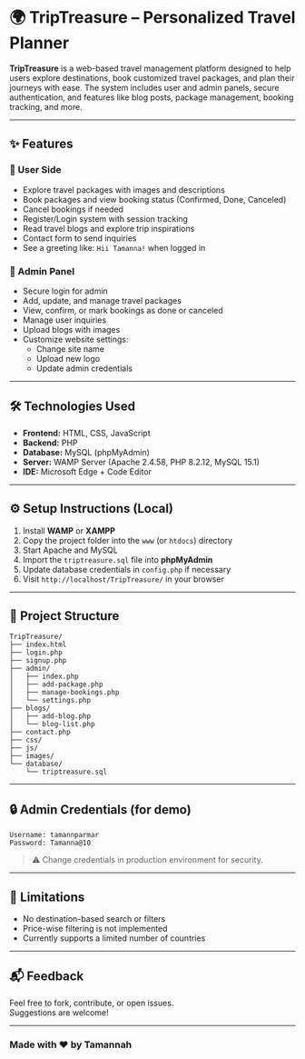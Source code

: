 # 🌍 TripTreasure – Personalized Travel Planner

**TripTreasure** is a web-based travel management platform designed to help users explore destinations, book customized travel packages, and plan their journeys with ease. The system includes user and admin panels, secure authentication, and features like blog posts, package management, booking tracking, and more.

---

## ✨ Features

### 🧭 User Side
- Explore travel packages with images and descriptions
- Book packages and view booking status (Confirmed, Done, Canceled)
- Cancel bookings if needed
- Register/Login system with session tracking
- Read travel blogs and explore trip inspirations
- Contact form to send inquiries
- See a greeting like: `Hii Tamanna!` when logged in

### 🔐 Admin Panel
- Secure login for admin
- Add, update, and manage travel packages
- View, confirm, or mark bookings as done or canceled
- Manage user inquiries
- Upload blogs with images
- Customize website settings:
  - Change site name
  - Upload new logo
  - Update admin credentials

---

## 🛠️ Technologies Used

- **Frontend:** HTML, CSS, JavaScript
- **Backend:** PHP
- **Database:** MySQL (phpMyAdmin)
- **Server:** WAMP Server (Apache 2.4.58, PHP 8.2.12, MySQL 15.1)
- **IDE:** Microsoft Edge + Code Editor

---

## ⚙️ Setup Instructions (Local)

1. Install **WAMP** or **XAMPP**
2. Copy the project folder into the `www` (or `htdocs`) directory
3. Start Apache and MySQL
4. Import the `triptreasure.sql` file into **phpMyAdmin**
5. Update database credentials in `config.php` if necessary
6. Visit `http://localhost/TripTreasure/` in your browser

---

## 📁 Project Structure

```
TripTreasure/
├── index.html
├── login.php
├── signup.php
├── admin/
│   ├── index.php
│   ├── add-package.php
│   ├── manage-bookings.php
│   └── settings.php
├── blogs/
│   ├── add-blog.php
│   └── blog-list.php
├── contact.php
├── css/
├── js/
├── images/
└── database/
    └── triptreasure.sql
```




---

## 🔒 Admin Credentials (for demo)

```
Username: tamannparmar
Password: Tamanna@10
```

> ⚠️ Change credentials in production environment for security.

---

## 🚫 Limitations

- No destination-based search or filters
- Price-wise filtering is not implemented
- Currently supports a limited number of countries

---

## 📬 Feedback

Feel free to fork, contribute, or open issues.  
Suggestions are welcome!

---

### Made with ❤️ by Tamannah

